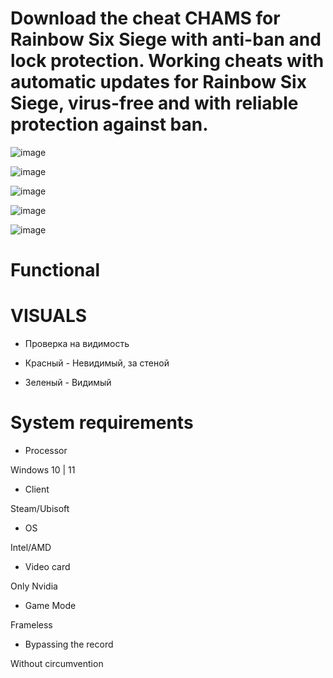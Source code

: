 # Download the cheat CHAMS for Rainbow Six Siege with anti-ban and lock protection. Working cheats with automatic updates for Rainbow Six Siege, virus-free and with reliable protection against ban.

![image](https://github.com/user-attachments/assets/b754ba28-fdf0-4e10-898e-de7b04317712)

![image](https://github.com/user-attachments/assets/dcdad000-331d-45b1-b6b8-4dc3ed5a09c8)

![image](https://github.com/user-attachments/assets/09cc250c-86f9-4453-8f32-2b090c71ec6d)

![image](https://github.com/user-attachments/assets/8370b62d-6142-4044-9bf5-c714678b0771)

![image](https://github.com/user-attachments/assets/8e273d39-0c71-4c3b-b864-38a554032dd2)

# Functional

# VISUALS



- Проверка на видимость

- Красный - Невидимый, за стеной

- Зеленый - Видимый

# System requirements

- Processor

Windows 10 | 11


- Client

Steam/Ubisoft


- OS

Intel/AMD


- Video card

Only Nvidia


- Game Mode

Frameless


- Bypassing the record

Without circumvention
